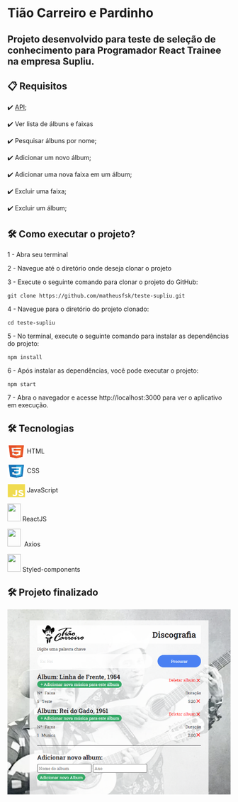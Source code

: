 # Tião Carreiro e Pardinho

## Projeto desenvolvido para teste de seleção de conhecimento para Programador React Trainee na empresa Supliu.

## 📋 Requisitos

✔️ [API](https://tiao.supliu.com.br/);

✔️ Ver lista de álbuns e faixas

✔️ Pesquisar álbuns por nome;

✔️ Adicionar um novo álbum;

✔️ Adicionar uma nova faixa em um álbum;

✔️ Excluir uma faixa;

✔️ Excluir um álbum;

## 🛠 Como executar o projeto?

1 - Abra seu terminal

2 - Navegue até o diretório onde deseja clonar o projeto

3 - Execute o seguinte comando para clonar o projeto do GitHub:
```
git clone https://github.com/matheusfsk/teste-supliu.git
```
4 - Navegue para o diretório do projeto clonado:
```
cd teste-supliu
```
5 - No terminal, execute o seguinte comando para instalar as dependências do projeto:
```
npm install
```
6 - Após instalar as dependências, você pode executar o projeto:
```
npm start
```
7 - Abra o navegador e acesse http://localhost:3000 para ver o aplicativo em execução.

## 🛠 Tecnologias

<img align="center" alt="Celi-HTML" height="30" width="40" src="https://raw.githubusercontent.com/devicons/devicon/master/icons/html5/html5-original.svg"> HTML

<img align="center" alt="Celi-CSS" height="30" width="40" src="https://raw.githubusercontent.com/devicons/devicon/master/icons/css3/css3-original.svg"> CSS

<img align="center" alt="Celi-Js" height="30" width="40" src="https://raw.githubusercontent.com/devicons/devicon/master/icons/javascript/javascript-plain.svg"> JavaScript

<img src="https://upload.wikimedia.org/wikipedia/commons/thumb/a/a7/React-icon.svg/1200px-React-icon.svg.png" width="30" height="40" /> ReactJS

<img src="https://user-images.githubusercontent.com/8939680/57233882-20344080-6fe5-11e9-9086-d20a955bed59.png" width="30" height="40" /> &nbsp;Axios

<img src="https://raw.githubusercontent.com/styled-components/brand/master/styled-components.png" width="30" height="40" /> Styled-components

## 🛠 Projeto finalizado

<img src="./src/assets/aplicativoTiao.png"/>
